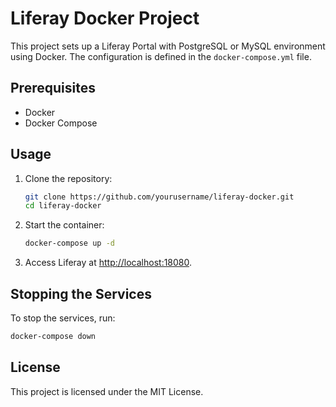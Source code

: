 # Liferay Docker Project
This project sets up a Liferay Portal with PostgreSQL or MySQL environment using Docker. The configuration is defined in the `docker-compose.yml` file.

## Prerequisites
- Docker
- Docker Compose

## Usage
1. Clone the repository:
     ```sh
     git clone https://github.com/yourusername/liferay-docker.git
     cd liferay-docker
     ```
2. Start the container:
     ```sh
     docker-compose up -d
     ```

3. Access Liferay at [http://localhost:18080](http://localhost:18080).

## Stopping the Services

To stop the services, run:
```sh
docker-compose down
```

## License
This project is licensed under the MIT License.